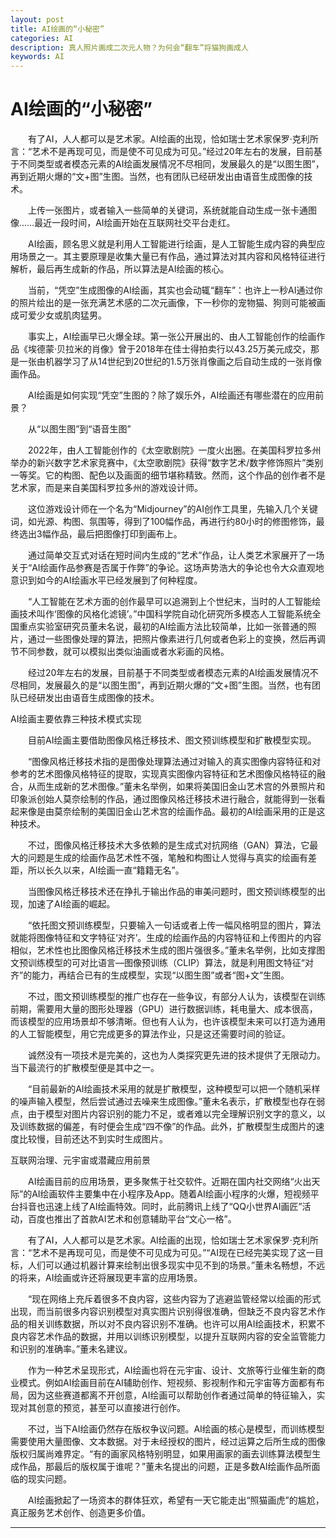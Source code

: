 ```yaml
---
layout: post
title: AI绘画的“小秘密”
categories: AI
description: 真人照片画成二次元人物？为何会“翻车”将猫狗画成人
keywords: AI
---
```


# AI绘画的“小秘密”

&emsp;&emsp;有了AI，人人都可以是艺术家。AI绘画的出现，恰如瑞士艺术家保罗·克利所言：“艺术不是再现可见，而是使不可见成为可见。”经过20年左右的发展，目前基于不同类型或者模态元素的AI绘画发展情况不尽相同，发展最久的是“以图生图”，再到近期火爆的“文+图”生图。当然，也有团队已经研发出由语音生成图像的技术。

&emsp;&emsp;上传一张图片，或者输入一些简单的关键词，系统就能自动生成一张卡通图像……最近一段时间，AI绘画开始在互联网社交平台走红。

&emsp;&emsp;AI绘画，顾名思义就是利用人工智能进行绘画，是人工智能生成内容的典型应用场景之一。其主要原理是收集大量已有作品，通过算法对其内容和风格特征进行解析，最后再生成新的作品，所以算法是AI绘画的核心。

&emsp;&emsp;当前，“凭空”生成图像的AI绘画，其实也会动辄“翻车”：也许上一秒AI通过你的照片绘出的是一张充满艺术感的二次元画像，下一秒你的宠物猫、狗则可能被画成可爱少女或肌肉猛男。

&emsp;&emsp;事实上，AI绘画早已火爆全球。第一张公开展出的、由人工智能创作的绘画作品《埃德蒙·贝拉米的肖像》曾于2018年在佳士得拍卖行以43.25万美元成交，那是一张由机器学习了从14世纪到20世纪的1.5万张肖像画之后自动生成的一张肖像画作品。

&emsp;&emsp;AI绘画是如何实现“凭空”生图的？除了娱乐外，AI绘画还有哪些潜在的应用前景？

&emsp;&emsp;从“以图生图”到“语音生图”

&emsp;&emsp;2022年，由人工智能创作的《太空歌剧院》一度火出圈。在美国科罗拉多州举办的新兴数字艺术家竞赛中，《太空歌剧院》获得“数字艺术/数字修饰照片”类别一等奖。它的构图、配色以及画面的细节堪称精致。然而，这个作品的创作者不是艺术家，而是来自美国科罗拉多州的游戏设计师。

&emsp;&emsp;这位游戏设计师在一个名为“Midjourney”的AI创作工具里，先输入几个关键词，如光源、构图、氛围等，得到了100幅作品，再进行约80小时的修图修饰，最终选出3幅作品，最后把图像打印到画布上。

&emsp;&emsp;通过简单交互式对话在短时间内生成的“艺术”作品，让人类艺术家展开了一场关于“AI绘画作品参赛是否属于作弊”的争论。这场声势浩大的争论也令大众直观地意识到如今的AI绘画水平已经发展到了何种程度。

&emsp;&emsp;“人工智能在艺术方面的创作最早可以追溯到上个世纪末，当时的人工智能绘画技术叫作‘图像的风格化滤镜’。”中国科学院自动化研究所多模态人工智能系统全国重点实验室研究员董未名说，最初的AI绘画方法比较简单，比如一张普通的照片，通过一些图像处理的算法，把照片像素进行几何或者色彩上的变换，然后再调节不同参数，就可以模拟出类似油画或者水彩画的风格。

&emsp;&emsp;经过20年左右的发展，目前基于不同类型或者模态元素的AI绘画发展情况不尽相同，发展最久的是“以图生图”，再到近期火爆的“文+图”生图。当然，也有团队已经研发出由语音生成图像的技术。

AI绘画主要依靠三种技术模式实现

&emsp;&emsp;目前AI绘画主要借助图像风格迁移技术、图文预训练模型和扩散模型实现。

&emsp;&emsp;“图像风格迁移技术指的是图像处理算法通过对输入的真实图像内容特征和对参考的艺术图像风格特征的提取，实现真实图像内容特征和艺术图像风格特征的融合，从而生成新的艺术图像。”董未名举例，如果将美国旧金山艺术宫的外景照片和印象派创始人莫奈绘制的作品，通过图像风格迁移技术进行融合，就能得到一张看起来像是由莫奈绘制的美国旧金山艺术宫的绘画作品。最初的AI绘画采用的正是这种技术。

&emsp;&emsp;不过，图像风格迁移技术大多依赖的是生成式对抗网络（GAN）算法，它最大的问题是生成的绘画作品艺术性不强，笔触和构图让人觉得与真实的绘画有差距，所以长久以来，AI绘画一直“籍籍无名”。

&emsp;&emsp;当图像风格迁移技术还在挣扎于输出作品的审美问题时，图文预训练模型的出现，加速了AI绘画的崛起。

&emsp;&emsp;“依托图文预训练模型，只要输入一句话或者上传一幅风格明显的图片，算法就能将图像特征和文字特征‘对齐’。生成的绘画作品的内容特征和上传图片的内容相似，艺术性也比图像风格迁移技术生成的图片强很多。”董未名举例，比如支撑图文预训练模型的可对比语言—图像预训练（CLIP）算法，就是利用图文特征“对齐”的能力，再结合已有的生成模型，实现“以图生图”或者“图+文”生图。

&emsp;&emsp;不过，图文预训练模型的推广也存在一些争议，有部分人认为，该模型在训练前期，需要用大量的图形处理器（GPU）进行数据训练，耗电量大、成本很高，而该模型的应用场景却不够清晰。但也有人认为，也许该模型未来可以打造为通用的人工智能模型，用它完成更多的算法作业，只是这还需要时间的验证。

&emsp;&emsp;诚然没有一项技术是完美的，这也为人类探究更先进的技术提供了无限动力。当下最流行的扩散模型便是其中之一。

&emsp;&emsp;“目前最新的AI绘画技术采用的就是扩散模型，这种模型可以把一个随机采样的噪声输入模型，然后尝试通过去噪来生成图像。”董未名表示，扩散模型也存在弱点，由于模型对图片内容识别的能力不足，或者难以完全理解识别文字的意义，以及训练数据的偏差，有时便会生成“四不像”的作品。此外，扩散模型生成图片的速度比较慢，目前还达不到实时生成图片。

互联网治理、元宇宙或潜藏应用前景

&emsp;&emsp;AI绘画目前的应用场景，更多聚焦于社交软件。近期在国内社交网络“火出天际”的AI绘画软件主要集中在小程序及App。随着AI绘画小程序的火爆，短视频平台抖音也迅速上线了AI绘画特效。同时，此前腾讯上线了“QQ小世界AI画匠”活动，百度也推出了首款AI艺术和创意辅助平台“文心一格”。

&emsp;&emsp;有了AI，人人都可以是艺术家。AI绘画的出现，恰如瑞士艺术家保罗·克利所言：“艺术不是再现可见，而是使不可见成为可见。”“AI现在已经完美实现了这一目标，人们可以通过机器计算来绘制出很多现实中见不到的场景。”董未名畅想，不远的将来，AI绘画或许还将展现更丰富的应用场景。

&emsp;&emsp;“现在网络上充斥着很多不良内容，这些内容为了逃避监管经常以绘画的形式出现，而当前很多内容识别模型对真实图片识别得很准确，但缺乏不良内容艺术作品的相关训练数据，所以对不良内容识别不准确。也许可以用AI绘画技术，积累不良内容艺术作品的数据，并用以训练识别模型，以提升互联网内容的安全监管能力和识别的准确率。”董未名建议。

&emsp;&emsp;作为一种艺术呈现形式，AI绘画也将在元宇宙、设计、文旅等行业催生新的商业模式。例如AI绘画目前在AI辅助创作、短视频、影视制作和元宇宙等方面都有布局，因为这些赛道都离不开创意，AI绘画可以帮助创作者通过简单的特征输入，实现对其创意的预览，甚至可以直接进行创作。

&emsp;&emsp;不过，当下AI绘画仍然存在版权争议问题。AI绘画的核心是模型，而训练模型需要使用大量图像、文本数据。对于未经授权的图片，经过运算之后所生成的图像版权归属尚难界定。“有的画家风格特别明显，如果用画家的画去训练算法模型生成作品，那最后的版权属于谁呢？”董未名提出的问题，正是多数AI绘画作品所面临的现实问题。

&emsp;&emsp;AI绘画掀起了一场资本的群体狂欢，希望有一天它能走出“照猫画虎”的尴尬，真正服务艺术创作、创造更多价值。


-------------------
  
